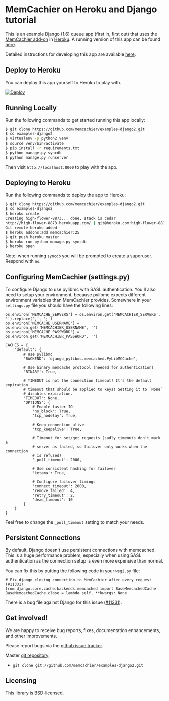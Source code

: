 # MemCachier on Heroku and Django tutorial

This is an example Django (1.6) queue app (first in, first out) that
uses the [MemCachier add-on](https://addons.heroku.com/memcachier) in
[Heroku](http://www.heroku.com/). A running version of this app can be
found [here](http://memcachier-examples-django2.herokuapp.com).

Detailed instructions for developing this app are available
[here](https://devcenter.heroku.com/articles/django-memcache).

## Deploy to Heroku

You can deploy this app yourself to Heroku to play with.

[![Deploy](https://www.herokucdn.com/deploy/button.png)](https://heroku.com/deploy)

## Running Locally

Run the following commands to get started running this app locally:

```sh
$ git clone https://github.com/memcachier/examples-django2.git
$ cd examples-django2
$ virtualenv -p python2 venv
$ source venv/bin/activate
$ pip install -r requirements.txt
$ python manage.py syncdb
$ python manage.py runserver
```

Then visit `http://localhost:8000` to play with the app.

## Deploying to Heroku

Run the following commands to deploy the app to Heroku:

```sh
$ git clone https://github.com/memcachier/examples-django2.git
$ cd examples-django2
$ heroku create
Creating high-flower-8873... done, stack is cedar
http://high-flower-8873.herokuapp.com/ | git@heroku.com:high-flower-8873.git
Git remote heroku added
$ heroku addons:add memcachier:25
$ git push heroku master
$ heroku run python manage.py syncdb
$ heroku open
```

Note: when running `syncdb` you will be prompted to create a
superuser. Respond with `no`.

## Configuring MemCachier (settings.py)

To configure Django to use pylibmc with SASL authentication. You'll also need
to setup your environment, because pylibmc expects different environment
variables than MemCachier provides. Somewhere in your `settings.py` file you
should have the following lines:

~~~~ .python
os.environ['MEMCACHE_SERVERS'] = os.environ.get('MEMCACHIER_SERVERS', '').replace(',', ';')
os.environ['MEMCACHE_USERNAME'] = os.environ.get('MEMCACHIER_USERNAME', '')
os.environ['MEMCACHE_PASSWORD'] = os.environ.get('MEMCACHIER_PASSWORD', '')

CACHES = {
    'default': {
        # Use pylibmc
        'BACKEND': 'django_pylibmc.memcached.PyLibMCCache',

        # Use binary memcache protocol (needed for authentication)
        'BINARY': True,

        # TIMEOUT is not the connection timeout! It's the default expiration
        # timeout that should be applied to keys! Setting it to `None`
        # disables expiration.
        'TIMEOUT': None,
        'OPTIONS': {
            # Enable faster IO
            'no_block': True,
            'tcp_nodelay': True,

            # Keep connection alive
            'tcp_keepalive': True,

            # Timeout for set/get requests (sadly timeouts don't mark a
            # server as failed, so failover only works when the connection
            # is refused)
            '_poll_timeout': 2000,

            # Use consistent hashing for failover
            'ketama': True,

            # Configure failover timings
            'connect_timeout': 2000,
            'remove_failed': 4,
            'retry_timeout': 2,
            'dead_timeout': 10
        }
    }
}
~~~~

Feel free to change the `_poll_timeout` setting to match your needs.

## Persistent Connections

By default, Django doesn't use persistent connections with memcached. This is a
huge performance problem, especially when using SASL authentication as the
connection setup is even more expensive than normal.

You can fix this by putting the following code in your `wsgi.py` file:

~~~~ .python
# Fix django closing connection to MemCachier after every request (#11331)
from django.core.cache.backends.memcached import BaseMemcachedCache
BaseMemcachedCache.close = lambda self, **kwargs: None

~~~~

There is a bug file against Django for this issue
([#11331](https://code.djangoproject.com/ticket/11331)).

## Get involved!

We are happy to receive bug reports, fixes, documentation enhancements,
and other improvements.

Please report bugs via the
[github issue tracker](http://github.com/memcachier/examples-django2/issues).

Master [git repository](http://github.com/memcachier/examples-django2):

* `git clone git://github.com/memcachier/examples-django2.git`

## Licensing

This library is BSD-licensed.

